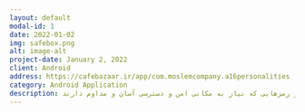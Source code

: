 ```yaml
---
layout: default
modal-id: 1
date: 2022-01-02
img: safebox.png
alt: image-alt
project-date: January 2, 2022
client: Android
address: https://cafebazaar.ir/app/com.moslemcompany.a16personalities
category: Android Application
description: گاوصندوق برنامه ای است برای نگهداری اطلاعات ، حساب ها و رمزهایی که نیاز به مکانی امن و دسترسی آسان و مداوم دارند.
---
```

